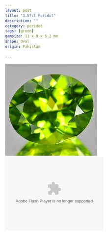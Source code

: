 ```yaml
---
layout: post
title: "3.57ct Peridot"
description: ""
category: peridot
tags: [green]
gemsize: 11 x 9 x 5.2 mm
shape: Oval
origin: Pakistan

---
```

![Peridot pic 1](/images/3.57-peridot-a.jpg)
<embed src="/images/3.57-peridot.swf" width="320" height="240" name="peridot" type="application/x-shockwave-flash" />
